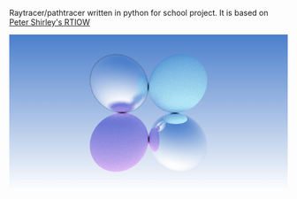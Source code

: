 Raytracer/pathtracer written in python for school project. It is based on [Peter Shirley's RTIOW](https://raytracing.github.io/books/RayTracingInOneWeekend.html#overview)

![](output.png)
